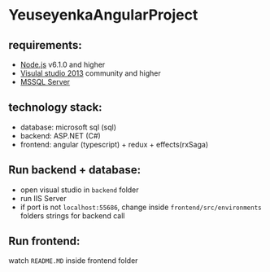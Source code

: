 # YeuseyenkaAngularProject
## requirements:
  - [Node.js](https://nodejs.org) v6.1.0 and higher
  - [Visulal studio 2013](https://www.visualstudio.com/ru/free-developer-offers/) community and higher
  - [MSSQL Server](https://docs.microsoft.com/en-us/sql/ssms/download-sql-server-management-studio-ssms)
## technology stack:
  - database: microsoft sql (sql) 
  - backend: ASP.NET (C#)
  - frontend: angular (typescript) + redux + effects(rxSaga)
## Run backend + database:

  - open visual studio in `backend` folder
  - run IIS Server
  - if port is not `localhost:55686`, change inside `frontend/src/environments` folders strings for backend call

## Run frontend:
watch `README.MD` inside frontend folder
